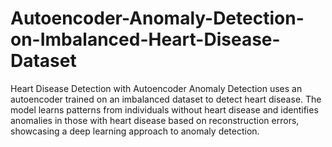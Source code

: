 # Autoencoder-Anomaly-Detection-on-Imbalanced-Heart-Disease-Dataset
Heart Disease Detection with Autoencoder Anomaly Detection uses an autoencoder trained on an imbalanced dataset to detect heart disease. The model learns patterns from individuals without heart disease and identifies anomalies in those with heart disease based on reconstruction errors, showcasing a deep learning approach to anomaly detection.
